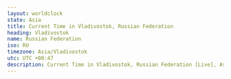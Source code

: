 ```yaml
---
layout: worldclock
state: Asia
title: Current Time in Vladivostok, Russian Federation
heading: Vladivostok
name: Russian Federation
iso: RU
timezone: Asia/Vladivostok
utc: UTC +08:47
description: Current Time in Vladivostok, Russian Federation [Live], Asia. Live update now time in Vladivostok, timezone Asia/Vladivostok, UTC +08:47, Country ISO code & Current Local Time.
---
```


